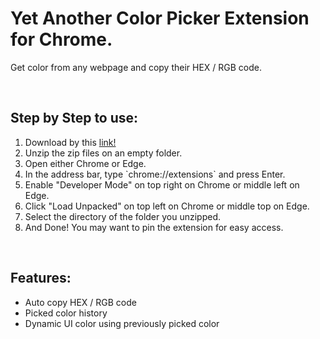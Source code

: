 <h1>Yet Another Color Picker Extension for Chrome.</h1>
<p>Get color from any webpage and copy their HEX / RGB code.</p>
</br>
<h2>Step by Step to use:</h2>
<ol>
<li>Download by this <a href="https://github.com/aimatochysia/color-picker-extension/archive/refs/heads/main.zip">link!</a></li>
<li>Unzip the zip files on an empty folder.</li>
<li>Open either Chrome or Edge.</li>
<li>In the address bar, type `chrome://extensions` and press Enter.</li>
<li>Enable "Developer Mode" on top right on Chrome or middle left on Edge.</li>
<li>Click "Load Unpacked" on top left on Chrome or middle top on Edge.</li>
<li>Select the directory of the folder you unzipped.</li>
<li>And Done! You may want to pin the extension for easy access.</li>
</ol>
</br>
<h2>Features:</h2>
<ul>
<li>Auto copy HEX / RGB code</li>
<li>Picked color history</li>
<li>Dynamic UI color using previously picked color</li>
</ul>
